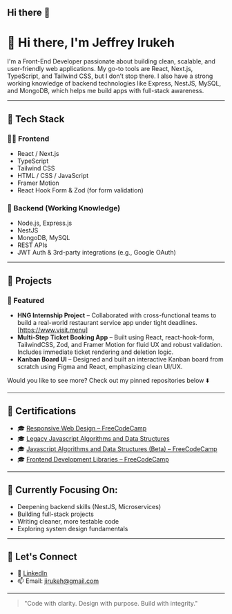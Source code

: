 ## Hi there 👋

# 👋 Hi there, I'm Jeffrey Irukeh

I'm a Front-End Developer passionate about building clean, scalable, and user-friendly web applications. My go-to tools are React, Next.js, TypeScript, and Tailwind CSS, but I don’t stop there. I also have a strong working knowledge of backend technologies like Express, NestJS, MySQL, and MongoDB, which helps me build apps with full-stack awareness.

---

## 🚀 Tech Stack

### 🧑‍💻 Frontend
- React / Next.js
- TypeScript
- Tailwind CSS
- HTML / CSS / JavaScript
- Framer Motion
- React Hook Form & Zod (for form validation)

### 🧠 Backend (Working Knowledge)
- Node.js, Express.js
- NestJS
- MongoDB, MySQL
- REST APIs
- JWT Auth & 3rd-party integrations (e.g., Google OAuth)

---

## 📂 Projects

### 🌟 Featured
- **HNG Internship Project** – Collaborated with cross-functional teams to build a real-world restaurant service app under tight deadlines.[https://www.visit.menu]
- **Multi-Step Ticket Booking App** – Built using React, react-hook-form, TailwindCSS, Zod, and Framer Motion for fluid UX and robust validation. Includes immediate ticket rendering and deletion logic.
- **Kanban Board UI** – Designed and built an interactive Kanban board from scratch using Figma and React, emphasizing clean UI/UX.

Would you like to see more? Check out my pinned repositories below ⬇️

---

## 📜 Certifications

- 🎓 [Responsive Web Design – FreeCodeCamp](https://www.freecodecamp.org/certification/Jirukeh/responsive-web-design)
- 🎓 [Legacy Javascript Algorithms and Data Structures](https://www.freecodecamp.org/certification/Jirukeh/javascript-algorithms-and-data-structures)
- 🎓 [Javascript Algorithms and Data Structures (Beta) – FreeCodeCamp](https://www.freecodecamp.org/certification/Jirukeh/javascript-algorithms-and-data-structures-v8)
- 🎓 [Frontend Development Libraries – FreeCodeCamp](https://www.freecodecamp.org/certification/Jirukeh/front-end-development-libraries)


---

## 🎯 Currently Focusing On:
- Deepening backend skills (NestJS, Microservices)
- Building full-stack projects
- Writing cleaner, more testable code
- Exploring system design fundamentals

---

## 🤝 Let's Connect

- 💼 [LinkedIn](https://www.linkedin.com/in/your-linkedin)
- 📫 Email: jirukeh@gmail.com

---

> "Code with clarity. Design with purpose. Build with integrity."

